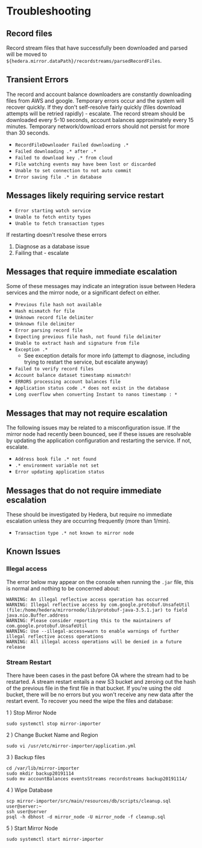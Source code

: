 # Troubleshooting

## Record files

Record stream files that have successfully been downloaded and parsed will be moved to `${hedera.mirror.dataPath}/recordstreams/parsedRecordFiles`.

## Transient Errors

The record and account balance downloaders are constantly downloading files from AWS and google.
Temporary errors occur and the system will recover quickly.
If they don't self-resolve fairly quickly (files download attempts will be retried rapidly) - escalate.
The record stream should be downloaded every 5-10 seconds, account balances approximately every 15 minutes.
Temporary network/download errors should not persist for more than 30 seconds.

-   `RecordFileDownloader Failed downloading .*`
-   `Failed downloading .* after .*`
-   `Failed to download key .* from cloud`
-   `File watching events may have been lost or discarded`
-   `Unable to set connection to not auto commit`
-   `Error saving file .* in database`

## Messages likely requiring service restart

-   `Error starting watch service`
-   `Unable to fetch entity types`
-   `Unable to fetch transaction types`

If restarting doesn't resolve these errors

1. Diagnose as a database issue
2. Failing that - escalate

## Messages that require immediate escalation

Some of these messages may indicate an integration issue between Hedera services and the mirror node, or a significant defect on either.

-   `Previous file hash not available`
-   `Hash mismatch for file`
-   `Unknown record file delimiter`
-   `Unknown file delimiter`
-   `Error parsing record file`
-   `Expecting previous file hash, not found file delimiter`
-   `Unable to extract hash and signature from file`
-   `Exception .*`
    -   See exception details for more info (attempt to diagnose, including trying to restart the service, but escalate anyway)
-   `Failed to verify record files`
-   `Account balance dataset timestamp mismatch!`
-   `ERRORS processing account balances file`
-   `Application status code .* does not exist in the database`
-   `Long overflow when converting Instant to nanos timestamp : *`

## Messages that may not require escalation

The following issues may be related to a misconfiguration issue. If the mirror node had recently been bounced, see if these
issues are resolvable by updating the application configuration and restarting the service. If not, escalate.

-   `Address book file .* not found`
-   `.* environment variable not set`
-   `Error updating application status`

## Messages that do not require immediate escalation

These should be investigated by Hedera, but require no immediate escalation unless they are occurring frequently (more than 1/min).

-   `Transaction type .* not known to mirror node`

## Known Issues

### Illegal access

The error below may appear on the console when running the `.jar` file, this is normal and nothing to be concerned about:

```code
WARNING: An illegal reflective access operation has occurred
WARNING: Illegal reflective access by com.google.protobuf.UnsafeUtil (file:/home/hedera/mirrornode/lib/protobuf-java-3.5.1.jar) to field java.nio.Buffer.address
WARNING: Please consider reporting this to the maintainers of com.google.protobuf.UnsafeUtil
WARNING: Use --illegal-access=warn to enable warnings of further illegal reflective access operations
WARNING: All illegal access operations will be denied in a future release
```

### Stream Restart

There have been cases in the past before OA where the stream had to be restarted. A stream restart entails a new S3 bucket
and zeroing out the hash of the previous file in the first file in that bucket. If you're using the old bucket, there will
be no errors but you won't receive any new data after the restart event. To recover you need the wipe the files and database:

1 ) Stop Mirror Node

```console
sudo systemctl stop mirror-importer
```

2 ) Change Bucket Name and Region

```console
sudo vi /usr/etc/mirror-importer/application.yml
```

3 ) Backup files

```console
cd /var/lib/mirror-importer
sudo mkdir backup20191114
sudo mv accountBalances eventsStreams recordstreams backup20191114/
```

4 ) Wipe Database

```console
scp mirror-importer/src/main/resources/db/scripts/cleanup.sql user@server:~
ssh user@server
psql -h dbhost -d mirror_node -U mirror_node -f cleanup.sql
```

5 ) Start Mirror Node

```console
sudo systemctl start mirror-importer
```
